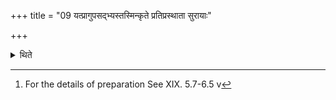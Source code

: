 +++
title = "09 यत्प्रागुपसद्भ्यस्तस्मिन्कृते प्रतिप्रस्थाता सुरायाः"

+++

<details><summary>थिते</summary>

9. After having done whatever is before the Upasads, the Pratiprasthāts prepares wine in the manner of prepration of wine[^1].  

[^1]: For the details of preparation See XIX. 5.7-6.5 v
</details>
